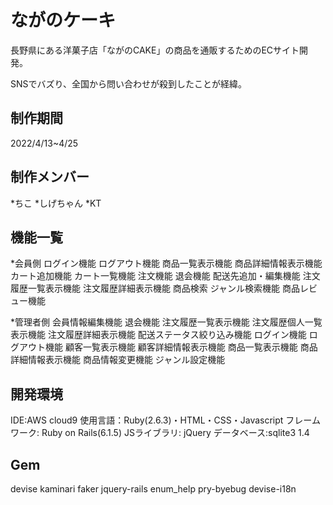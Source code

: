 # ながのケーキ

長野県にある洋菓子店「ながのCAKE」の商品を通販するためのECサイト開発。

SNSでバズり、全国から問い合わせが殺到したことが経緯。

## 制作期間
2022/4/13~4/25

## 制作メンバー
*ちこ
*しげちゃん
*KT

## 機能一覧
*会員側
ログイン機能
ログアウト機能
商品一覧表示機能
商品詳細情報表示機能
カート追加機能
カート一覧機能
注文機能
退会機能
配送先追加・編集機能
注文履歴一覧表示機能
注文履歴詳細表示機能
商品検索
ジャンル検索機能
商品レビュー機能

*管理者側
会員情報編集機能
退会機能
注文履歴一覧表示機能
注文履歴個人一覧表示機能
注文履歴詳細表示機能
配送ステータス絞り込み機能
ログイン機能
ログアウト機能
顧客一覧表示機能
顧客詳細情報表示機能
商品一覧表示機能
商品詳細情報表示機能
商品情報変更機能
ジャンル設定機能

## 開発環境
IDE:AWS cloud9
使用言語：Ruby(2.6.3)・HTML・CSS・Javascript
フレームワーク: Ruby on Rails(6.1.5)
JSライブラリ: jQuery
データベース:sqlite3 1.4

## Gem
devise
kaminari
faker
jquery-rails
enum_help
pry-byebug
devise-i18n